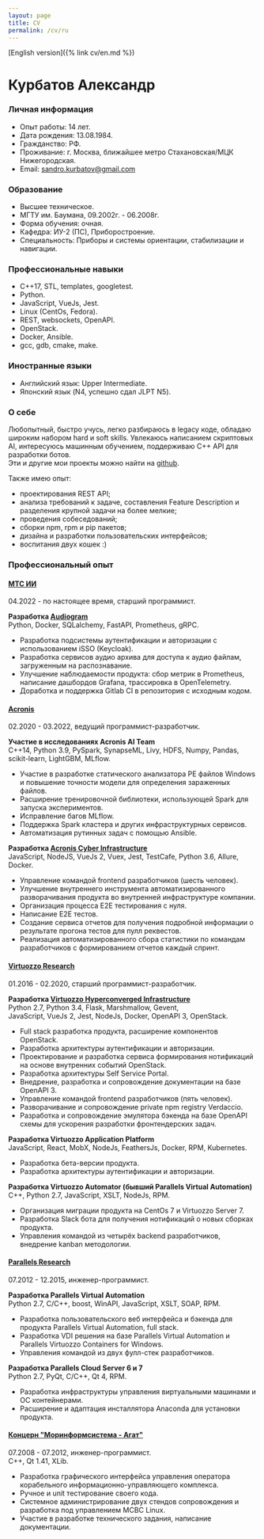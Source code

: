 ```yaml
---
layout: page
title: CV
permalink: /cv/ru
---
```

[English version]({% link cv/en.md %})

# Курбатов Александр

### Личная информация
* Опыт работы: 14 лет.
* Дата рождения: 13.08.1984.
* Гражданство: РФ.
* Проживание: г. Москва, ближайшее метро Стахановская/МЦК Нижегородская.
* Email: [sandro.kurbatov@gmail.com](mailto:sandro.kurbatov@gmail.com)


### Образование
* Высшее техническое.
* МГТУ им. Баумана, 09.2002г. - 06.2008г.
* Форма обучения: очная.
* Кафедра: ИУ-2 (ПС), Приборостроение.
* Специальность: Приборы и системы ориентации, стабилизации и навигации.


### Профессиональные навыки
* C++17, STL, templates, googletest.
* Python.
* JavaScript, VueJs, Jest.
* Linux (CentOs, Fedora).
* REST, websockets, OpenAPI.
* OpenStack.
* Docker, Ansible.
* gcc, gdb, cmake, make.


### Иностранные языки
* Английский язык: Upper Intermediate.
* Японский язык (N4, успешно сдал JLPT N5).


### О себе
Любопытный, быстро учусь, легко разбираюсь в legacy коде, обладаю широким набором hard и soft skills.
Увлекаюсь написанием скриптовых AI, интересуюсь машинным обучением, поддерживаю C++ API для разработки ботов.  
Эти и другие мои проекты можно найти на [github](https://github.com/alkurbatov).

Также имею опыт:  

* проектирования REST API;
* анализа требований к задаче, составления Feature Description и разделения крупной задачи на более мелкие;
* проведения собеседований;
* сборки npm, rpm и pip пакетов;
* дизайна и разработки пользовательских интерфейсов;
* воспитания двух кошек :)


### Профессиональный опыт
#### [МТС ИИ](https://mts.ai/ru/home/)
04.2022 - по настоящее время, старший программист.  

**Разработка [Audiogram](https://mts.ai/ru/product/audiogram/)**  
Python, Docker, SQLalchemy, FastAPI, Prometheus, gRPC.  

* Разработка подсистемы аутентификации и авторизации с использованием iSSO (Keycloak).
* Разработка сервисов аудио архива для доступа к аудио файлам, загруженным на распознавание.
* Улучшение наблюдаемости продукта: сбор метрик в Prometheus, написание дашбордов Grafana, трассировка в OpenTelemetry.
* Доработка и поддержка Gitlab CI в репозитория с исходным кодом.

#### [Acronis](https://acronis.com)
02.2020 - 03.2022, ведущий программист-разработчик.  

**Участие в исследованиях Acronis AI Team**  
C++14, Python 3.9, PySpark, SynapseML, Livy, HDFS, Numpy, Pandas, scikit-learn, LightGBM, MLflow.  

* Участие в разработке статического анализатора PE файлов Windows и повышение точности модели для определения зараженных файлов.
* Расширение тренировочной библиотеки, использующей Spark для запуска экспериментов.
* Исправление багов MLflow.
* Поддержка Spark кластера и других инфраструктурных сервисов.
* Автоматизация рутинных задач с помощью Ansible.

**Разработка [Acronis Cyber Infrastructure](https://www.acronis.com/en-us/products/cyber-infrastructure/)**  
JavaScript, NodeJS, VueJs 2, Vuex, Jest, TestCafe, Python 3.6, Allure, Docker.  

* Управление командой frontend разработчиков (шесть человек).
* Улучшение внутреннего инструмента автоматизированного разворачивания продукта во внутренней инфраструктуре компании.
* Организация процесса E2E тестирования с нуля.
* Написание E2E тестов.
* Создание сервиса отчетов для получения подробной информации о результате прогона тестов для пулл реквестов.
* Реализация автоматизированного сбора статистики по командам разработчиков с формированием отчетов каждый спринт.

#### [Virtuozzo Research](https://virtuozzo.com)
01.2016 - 02.2020, старший программист-разработчик.  

**Разработка [Virtuozzo Hyperconverged Infrastructure](https://www.virtuozzo.com/virtuozzo-hybrid-infrastructure/)**  
Python 2.7, Python 3.4, Flask, Marshmallow, Gevent,  
JavaScript, VueJs 2, Jest, NodeJs, Docker, OpenAPI 3, OpenStack.  

* Full stack разработка продукта, расширение компонентов OpenStack.
* Разработка архитектуры аутентификации и авторизации.
* Проектирование и разработка сервиса формирования нотификаций на основе внутренних событий OpenStack.
* Разработка архитектуры Self Service Portal.
* Внедрение, разработка и сопровождение документации на базе OpenAPI 3.
* Управление командой frontend разработчиков (пять человек).
* Разворачивание и сопровождение private npm registry Verdaccio.
* Разработка и сопровождение эмулятора бэкенда на базе OpenAPI схемы для ускорения разработки фронтендерских задач.

**Разработка Virtuozzo Application Platform**  
JavaScript, React, MobX, NodeJs, FeathersJs, Docker, RPM, Kubernetes.  

* Разработка бета-версии продукта.
* Разработка архитектуры аутентификации и авторизации.

**Разработка Virtuozzo Automator (бывший Parallels Virtual Automation)**  
C++, Python 2.7, JavaScript, XSLT, NodeJs, RPM.  

* Организация миграции продукта на CentOs 7 и Virtuozzo Server 7.
* Разработка Slack бота для получения нотификаций о новых сборках продукта.
* Управления командой из четырёх backend разработчиков, внедрение kanban методологии.

#### [Parallels Research](https://www.parallels.com)
07.2012 - 12.2015, инженер-программист.  

**Разработка Parallels Virtual Automation**  
Python 2.7, C/C++, boost, WinAPI, JavaScript, XSLT, SOAP, RPM.  

* Разработка пользовательского веб интерфейса и бэкенда для продукта Parallels Virtual Automation, full stack.
* Разработка VDI решения на базе Parallels Virtual Automation и Parallels Virtuozzo Containers for Windows.
* Управления командой из двух фулл-стек разработчиков.

**Разработка Parallels Cloud Server 6 и 7**  
Python 2.7, PyQt, C/C++, Qt 4, RPM.  

* Разработка инфраструктуры управления виртуальными машинами и ОС контейнерами.
* Расширение и адаптация инсталлятора Anaconda для установки продукта.

#### [Концерн "Моринформсистема - Агат"](https://concern-agat.ru)
07.2008 - 07.2012, инженер-программист.  
C++, Qt 1.41, XLib.  

* Разработка графического интерфейса управления оператора корабельного информационно-управляющего комплекса.
* Ручное и unit тестирование своего кода.
* Системное администрирование двух стендов сопровождения и разработка под управлением МСВС Linux.
* Участие в разработке технического задания, написание документации.
